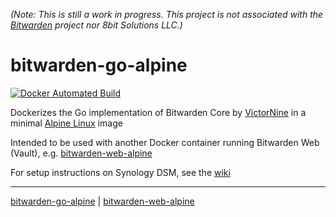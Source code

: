 *(Note: This is still a work in progress. This project is not associated with the [Bitwarden][] project nor 8bit Solutions LLC.)*

# bitwarden-go-alpine

[![Docker Automated Build](https://img.shields.io/docker/automated/leonghui/bitwarden-go-alpine.svg)][go-hub]

Dockerizes the Go implementation of Bitwarden Core by [VictorNine][] in a minimal [Alpine Linux] image

Intended to be used with another Docker container running Bitwarden Web (Vault), e.g. [bitwarden-web-alpine][]

For setup instructions on Synology DSM, see the [wiki][go-wiki]



***
[bitwarden-go-alpine][] | [bitwarden-web-alpine][]


[Bitwarden]: https://bitwarden.com/
[8bit Solutions LLC]: https://github.com/bitwarden/web
[VictorNine]: https://github.com/VictorNine/bitwarden-go
[Alpine Linux]: https://hub.docker.com/_/alpine/
[web-hub]: https://hub.docker.com/r/leonghui/bitwarden-web-alpine/
[bitwarden-web-alpine]: https://github.com/leonghui/bitwarden-web-alpine
[web-wiki]: https://github.com/leonghui/bitwarden-web-alpine/wiki
[go-hub]: https://hub.docker.com/r/leonghui/bitwarden-go-alpine/
[bitwarden-go-alpine]: https://github.com/leonghui/bitwarden-go-alpine
[go-wiki]: https://github.com/leonghui/bitwarden-go-alpine/wiki
